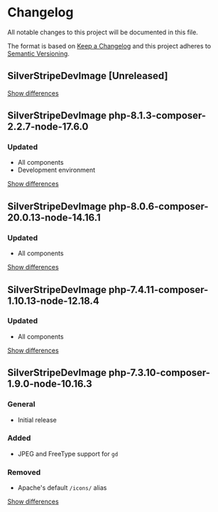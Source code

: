 # Changelog
All notable changes to this project will be documented in this file.

The format is based on [Keep a Changelog](http://keepachangelog.com/en/1.0.0/)
and this project adheres to [Semantic Versioning](http://semver.org/spec/v2.0.0.html).

## SilverStripeDevImage [Unreleased]

[Show differences](https://github.com/manuth/SilverStripeDevImage/compare/php-8.0.6-composer-20.0.13-node-14.16.1...dev)

## SilverStripeDevImage php-8.1.3-composer-2.2.7-node-17.6.0
### Updated
  - All components
  - Development environment

[Show differences](https://github.com/manuth/SilverStripeDevImage/compare/php-8.0.6-composer-20.0.13-node-14.16.1...php-8.1.3-composer-2.2.7-node-17.6.0)

## SilverStripeDevImage php-8.0.6-composer-20.0.13-node-14.16.1
### Updated
  - All components

[Show differences](https://github.com/manuth/SilverStripeDevImage/compare/php-7.4.11-composer-1.10.13-node-12.18.4...php-8.0.6-composer-20.0.13-node-14.16.1)

## SilverStripeDevImage php-7.4.11-composer-1.10.13-node-12.18.4
### Updated
  - All components

[Show differences](https://github.com/manuth/SilverStripeDevImage/compare/php-7.3.10-composer-1.9.0-node-10.16.3...php-7.4.11-composer-1.10.13-node-12.18.4)

## SilverStripeDevImage php-7.3.10-composer-1.9.0-node-10.16.3
### General
  - Initial release

### Added
  - JPEG and FreeType support for `gd`

### Removed
  - Apache's default `/icons/` alias

[Show differences](https://github.com/manuth/SilverStripeDevImage/compare/37a02387befa7cd1f95f9b58090214d773d4e7b7...php-7.3.10-composer-1.9.0-node-10.16.3)
